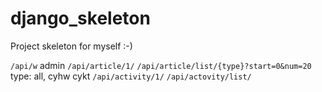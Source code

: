 # django_skeleton
Project skeleton for myself :-)

`/api/w` admin
`/api/article/1/`
`/api/article/list/{type}?start=0&num=20`  type: all, cyhw cykt
`/api/activity/1/`
`/api/actovity/list/`
